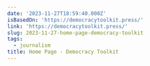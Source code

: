 ```yaml
---
date: '2023-11-27T18:59:40.000Z'
isBasedOn: 'https://democracytoolkit.press/'
link: 'https://democracytoolkit.press/'
slug: 2023-11-27-home-page-democracy-toolkit
tags:
  - journalism
title: Home Page - Democracy Toolkit
---
```



